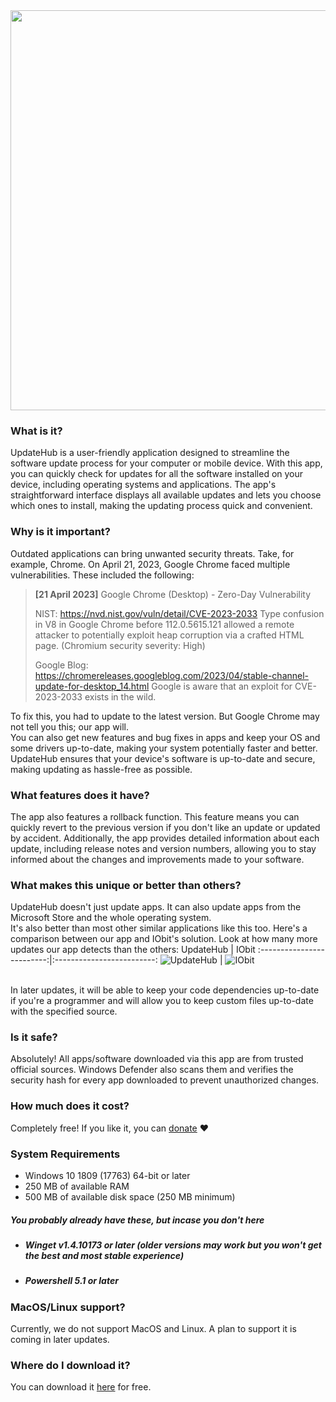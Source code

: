 <div align="center">
	<img src="https://raw.githubusercontent.com/KK-Designs/UpdateHub/main/images/header.png" width="640" />
</div>

### What is it?

UpdateHub is a user-friendly application designed to streamline the software update process for your computer or mobile device. With this app, you can quickly check for updates for all the software installed on your device, including operating systems and applications. The app's straightforward interface displays all available updates and lets you choose which ones to install, making the updating process quick and convenient.

### Why is it important?

Outdated applications can bring unwanted security threats. Take, for example, Chrome. On April 21, 2023, Google Chrome faced multiple vulnerabilities. These included the following:

> **[21 April 2023]** Google Chrome (Desktop) - Zero-Day Vulnerability
>
> NIST: https://nvd.nist.gov/vuln/detail/CVE-2023-2033
> Type confusion in V8 in Google Chrome before 112.0.5615.121 allowed a remote attacker to potentially exploit heap corruption via a crafted HTML page. (Chromium security severity: High)
>
> Google Blog: https://chromereleases.googleblog.com/2023/04/stable-channel-update-for-desktop_14.html
> Google is aware that an exploit for CVE-2023-2033 exists in the wild.
>
To fix this, you had to update to the latest version. But Google Chrome may not tell you this; our app will.
\
You can also get new features and bug fixes in apps and keep your OS and some drivers up-to-date, making your system potentially faster and better.
\
UpdateHub ensures that your device's software is up-to-date and secure, making updating as hassle-free as possible.

### What features does it have?

The app also features a rollback function. This feature means you can quickly revert to the previous version if you don't like an update or updated by accident.
Additionally, the app provides detailed information about each update, including release notes and version numbers, allowing you to stay informed about the changes and improvements made to your software.

### What makes this unique or better than others?
UpdateHub doesn't just update apps. It can also update apps from the Microsoft Store and the whole operating system.
\
It's also better than most other similar applications like this too. Here's a comparison between our app and IObit's solution. Look at how many more updates our app detects than the others:
UpdateHub             |  IObit
:-------------------------:|:-------------------------:
![UpdateHub](https://raw.githubusercontent.com/KK-Designs/UpdateHub/main/images/UpdateHub.png)  |  ![IObit](https://raw.githubusercontent.com/KK-Designs/UpdateHub/main/images/IObit.png)

\
In later updates, it will be able to keep your code dependencies up-to-date if you're a programmer and will allow you to keep custom files up-to-date with the specified source.

### Is it safe?
Absolutely! All apps/software downloaded via this app are from trusted official sources. Windows Defender also scans them and verifies the security hash for every app downloaded to prevent unauthorized changes.

### How much does it cost?
Completely free! If you like it, you can [donate](https://www.paypal.com/donate/?hosted_button_id=SRVM3LAZ3WBL8 "Donate") ❤️

### System Requirements
- Windows 10 1809 (17763) 64-bit or later
- 250 MB of available RAM
- 500 MB of available disk space (250 MB minimum)

<h5>You probably already have these, but incase you don't here</h5>
<ul>
	<li><h5>Winget v1.4.10173 or later (older versions may work but you won't get the best and most stable experience)</h5></li>
	<li><h5>Powershell 5.1 or later</h5></li>
</ul>

### MacOS/Linux support?

Currently, we do not support MacOS and Linux. A plan to support it is coming in later updates.

### Where do I download it?
You can download it [here](https://github.com/KK-Designs/UpdateHub/releases/latest "Download latest version") for free.

<!--
UpdateHub is a user-friendly application designed to streamline the software update process for your computer or mobile device. With this app, you can quickly check for updates for all the software installed on your device, including operating systems and applications. The app's straightforward interface displays all available updates and lets you choose which ones to install, making the updating process quick and convenient.

The app also features a rollback function. This feature means you can quickly revert to the previous version if you don't like an update or updated by accident.

Additionally, the app provides detailed information about each update, including release notes and version numbers, allowing you to stay informed about the changes and improvements made to your software.

UpdateHub ensures that your device's software is up-to-date and secure, making updating as hassle-free as possible.
-->

